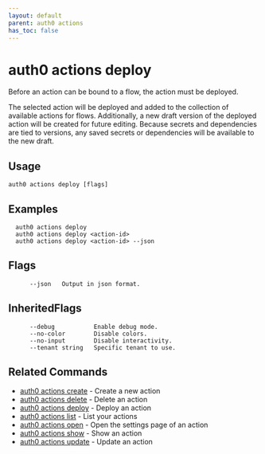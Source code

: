 ```yaml
---
layout: default
parent: auth0 actions
has_toc: false
---
```

# auth0 actions deploy

Before an action can be bound to a flow, the action must be deployed.

The selected action will be deployed and added to the collection of available actions for flows. Additionally, a new draft version of the deployed action will be created for future editing. Because secrets and dependencies are tied to versions, any saved secrets or dependencies will be available to the new draft.

## Usage
```
auth0 actions deploy [flags]
```

## Examples

```
  auth0 actions deploy
  auth0 actions deploy <action-id>
  auth0 actions deploy <action-id> --json
```


## Flags

```
      --json   Output in json format.
```


## InheritedFlags

```
      --debug           Enable debug mode.
      --no-color        Disable colors.
      --no-input        Disable interactivity.
      --tenant string   Specific tenant to use.
```


## Related Commands

- [auth0 actions create](auth0_actions_create.md) - Create a new action
- [auth0 actions delete](auth0_actions_delete.md) - Delete an action
- [auth0 actions deploy](auth0_actions_deploy.md) - Deploy an action
- [auth0 actions list](auth0_actions_list.md) - List your actions
- [auth0 actions open](auth0_actions_open.md) - Open the settings page of an action
- [auth0 actions show](auth0_actions_show.md) - Show an action
- [auth0 actions update](auth0_actions_update.md) - Update an action


